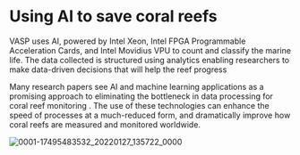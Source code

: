 # Using AI to save coral reefs
VASP uses AI, powered by Intel Xeon, Intel FPGA Programmable Acceleration Cards, and Intel Movidius VPU to count and classify the marine life.
The data collected is structured using analytics enabling researchers to make data-driven decisions that will help the reef progress

Many research papers see AI and machine learning applications as a promising approach to eliminating the bottleneck in data processing for coral reef monitoring
. The use of these technologies can enhance the speed of processes at a much-reduced form, and dramatically improve how coral reefs are measured
and monitored worldwide.


![0001-17495483532_20220127_135722_0000](https://user-images.githubusercontent.com/98450465/155518704-4418c19d-38de-489f-b28f-aa1be0a100c4.png)
